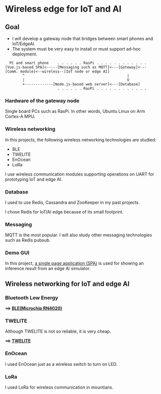 # Wireless edge for IoT and AI

## Goal

- I will develop a gateway node that bridges between smart phones and IoT/EdgeAI.
- The system must be very easy to install or must support ad-hoc deployment.

```
  PC and smart phone    . . . . . . RasPi . . . . . . . . . . . .
[Vue.js-based SPA]<-----[Messaging such as MQTT]<---[Gateway]<---[Comm. module]<--wireless--[IoT node or edge AI]
        ^                                               |
        |                                               V
        +-------------[Node.js-based web server]<---[Database]
                        . . . . . . RasPi . . . . . . . . . . . .                                    
```

### Hardware of the gateway node

Single board PCs such as RasPi. In other words, Ubuntu Linux on Arm Cortex-A MPU.

### Wireless networking

In this projects, the following wireless networking technologies are studied:
- BLE
- TWELITE
- EnOcean
- LoRa

I use wireless communication modules supporting operations on UART for prototyping IoT and edge AI.

### Database

I used to use Redis, Cassandra and ZooKeeper in my past projects.

I chose Redis for IoT/AI edge because of its small footprint.

### Messaging

MQTT is the most popular. I will also study other messaging technologies such as Redis pubsub.

### Demo GUI

In this project, [a single page application (SPA)](./spa) is used for showing an inference result from an edge AI simulator.

## Wireless networking for IoT and edge AI

### Bluetooth Low Energy

**==> [BLE(Microchip RN4020)](./RN4020)**

### TWELITE

Although TWELITE is not so reliable, it is very cheap.

**==> [TWELITE](./TWELITE)**

### EnOcean

I used EnOcean just as a wireless switch to turn on LED.

### LoRa

I used LoRa for wireless communication in mountians.
